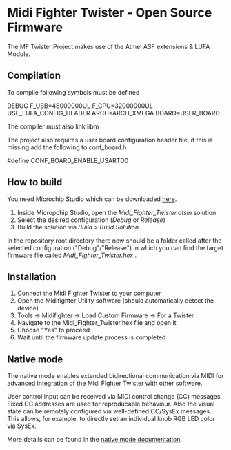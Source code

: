 # Midi Fighter Twister - Open Source Firmware
The MF Twister Project makes use of the Atmel ASF extensions & LUFA Module.

## Compilation
To compile following symbols must be defined

DEBUG
F_USB=48000000UL
F_CPU=32000000UL
USE_LUFA_CONFIG_HEADER
ARCH=ARCH_XMEGA
BOARD=USER_BOARD

The compiler must also link libm

The project also requires a user board configuration header file, if this is missing add the following to conf_board.h

#define CONF_BOARD_ENABLE_USARTD0

## How to build

You need Microchip Studio which can be downloaded [here](https://www.microchip.com/en-us/tools-resources/develop/microchip-studio).

1. Inside Micropchip Studio, open the *Midi_Fighter_Twister.atsln* solution
1. Select the desired configuration (*Debug* or *Release*)
1. Build the solution via *Build > Build Solution*

In the repository root directory there now should be a folder called after the selected configuration ("Debug"/"Release") in which you can find the target firmware file called *Midi_Fighter_Twister.hex* .

## Installation
1. Connect the Midi Fighter Twister to your computer
2. Open the Midifighter Utility software (should automatically detect the device)
3. Tools -> Midifighter -> Load Custom Firmware -> For a Twister
4. Navigate to the Midi_Fighter_Twister.hex file and open it
5. Choose "Yes" to proceed
6. Wait until the firmware update process is completed

## Native mode
The native mode enables extended bidirectional communication via MIDI for advanced integration of the Midi Fighter Twister with other software.

User control input can be received via MIDI control change (CC) messages. Fixed CC addresses are used for reproducable behaviour. Also the visual state can be remotely configured via well-defined CC/SysEx messages. This allows, for example, to directly set an individual knob RGB LED color via SysEx.

More details can be found in the [native mode documentation](doc/NativeMode.md).
